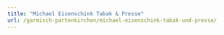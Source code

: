 ```yaml
---
title: "Michael Eisenschink Tabak & Presse"
url: /garmisch-partenkirchen/michael-eisenschink-tabak-und-presse/
---
```

